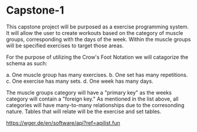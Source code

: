# Capstone-1

This capstone project will be purposed as a exercise programming system. It will allow the user to create workouts based on the category of muscle groups, corresponding with the days of the week. Within the muscle groups will be specified exercises to target those areas.

For the purpose of utilizing the Crow's Foot Notation we will catagorize the schema as such:

a. One muscle group has many exercises.
b. One set has many repetitions.
c. One exercise has many sets.
d. One week has many days.

The muscle groups category will have a "primary key" as the weeks category will contain a "foreign key." As mentioned in the list above, all categories will have many-to-many relationships due to the corresonding nature. Tables that will relate will be the exercise and set tables.

https://wger.de/en/software/api?ref=apilist.fun
